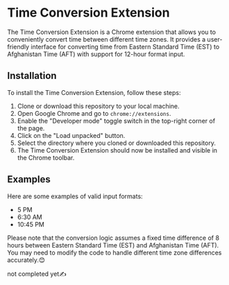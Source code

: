 # Time Conversion Extension

The Time Conversion Extension is a Chrome extension that allows you to conveniently convert time between different time zones. It provides a user-friendly interface for converting time from Eastern Standard Time (EST) to Afghanistan Time (AFT) with support for 12-hour format input.


## Installation

To install the Time Conversion Extension, follow these steps:

1. Clone or download this repository to your local machine.
2. Open Google Chrome and go to `chrome://extensions`.
3. Enable the "Developer mode" toggle switch in the top-right corner of the page.
4. Click on the "Load unpacked" button.
5. Select the directory where you cloned or downloaded this repository.
6. The Time Conversion Extension should now be installed and visible in the Chrome toolbar.


## Examples

Here are some examples of valid input formats:

- 5 PM
- 6:30 AM
- 10:45 PM

Please note that the conversion logic assumes a fixed time difference of 8 hours between Eastern Standard Time (EST) and Afghanistan Time (AFT). You may need to modify the code to handle different time zone differences accurately.😊

not completed yet✍️
